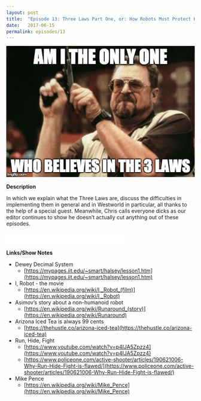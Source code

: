 ```yaml
---
layout: post
title:  "Episode 13: Three Laws Part One, or: How Robots Must Protect Humankind (Except Joe)"
date:   2017-06-15
permalink: episodes/13
---
```


<img src="/img/episode_13.jpg" alt="Three Laws Part One" width="700">

**Description**

In which we explain what the Three Laws are, discuss the difficulties in implementing them in general and in Westworld in particular, all thanks to the help of a special guest.  Meanwhile, Chris calls everyone dicks as our editor continues to show he doesn’t actually cut anything out of these episodes.

<iframe style="border: none" src="//html5-player.libsyn.com/embed/episode/id/5446373/height/50/width/640/theme/standard-mini/autonext/no/thumbnail/no/autoplay/no/preload/no/no_addthis/no/direction/backward/" height="30" width="320" scrolling="no"  allowfullscreen webkitallowfullscreen mozallowfullscreen oallowfullscreen msallowfullscreen></iframe>

**Links/Show Notes**

* Dewey Decimal System
   * [https://mypages.iit.edu/~smart/halsey/lesson1.htm](https://mypages.iit.edu/~smart/halsey/lesson1.htm)
* I, Robot - the movie
   * [https://en.wikipedia.org/wiki/I,_Robot_(film)](https://en.wikipedia.org/wiki/I,_Robot)
* Asimov’s story about a non-humanoid robot
   * [https://en.wikipedia.org/wiki/Runaround_(story)](https://en.wikipedia.org/wiki/Runaround)
* Arizona Iced Tea is always 99 cents
   * [https://thehustle.co/arizona-iced-tea](https://thehustle.co/arizona-iced-tea)
* Run, Hide, Fight
   * [https://www.youtube.com/watch?v=p4IJA5Zpzz4](https://www.youtube.com/watch?v=p4IJA5Zpzz4)
   * [https://www.policeone.com/active-shooter/articles/190621006-Why-Run-Hide-Fight-is-flawed/](https://www.policeone.com/active-shooter/articles/190621006-Why-Run-Hide-Fight-is-flawed/)
* Mike Pence
   * [https://en.wikipedia.org/wiki/Mike_Pence](https://en.wikipedia.org/wiki/Mike_Pence)
